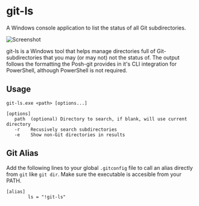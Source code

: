 git-ls
======

A Windows console application to list the status of all Git subdirectories.

![Screenshot](http://i.imgur.com/tgaaKJI.png)

git-ls is a Windows tool that helps manage directories full of Git-subdirectories that you may (or may not) not the status of. The output follows the formatting the Posh-git provides in it's CLI integration for PowerShell, although PowerShell is not required.

Usage
------
```
git-ls.exe <path> [options...]

[options]
   path  (optional) Directory to search, if blank, will use current directory
   -r    Recusively search subdirectories
   -e    Show non-Git directories in results
```


Git Alias
------
Add the following lines to your global `.gitconfig` file to call an alias directly from `git` like `git dir`. Make sure the executable is accesible from your PATH.

```
[alias]
        ls = "!git-ls"
```
